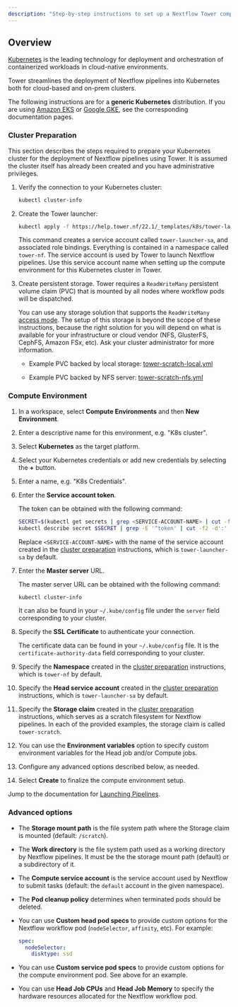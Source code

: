 ```yaml
---
description: "Step-by-step instructions to set up a Nextflow Tower compute environment for a Kubernetes cluster"
---
```


## Overview

[Kubernetes](https://kubernetes.io/) is the leading technology for deployment and orchestration of containerized workloads in cloud-native environments.

Tower streamlines the deployment of Nextflow pipelines into Kubernetes both for cloud-based and on-prem clusters.

The following instructions are for a **generic Kubernetes** distribution. If you are using [Amazon EKS](../eks/) or [Google GKE](../gke/), see the corresponding documentation pages.

### Cluster Preparation

This section describes the steps required to prepare your Kubernetes cluster for the deployment of Nextflow pipelines using Tower. It is assumed the cluster itself has already been created and you have administrative privileges.

1. Verify the connection to your Kubernetes cluster:

   ```bash
   kubectl cluster-info
   ```

2. Create the Tower launcher:

   ```bash
   kubectl apply -f https://help.tower.nf/22.1/_templates/k8s/tower-launcher.yml
   ```

   This command creates a service account called `tower-launcher-sa`, and associated role bindings. Everything is contained in a namespace called `tower-nf`. The service account is used by Tower to launch Nextflow pipelines. Use this service account name when setting up the compute environment for this Kubernetes cluster in Tower.

3. Create persistent storage. Tower requires a `ReadWriteMany` persistent volume claim (PVC) that is mounted by all nodes where workflow pods will be dispatched.

   You can use any storage solution that supports the `ReadWriteMany` [access mode](https://kubernetes.io/docs/concepts/storage/persistent-volumes/#access-modes). The setup of this storage is beyond the scope of these instructions, because the right solution for you will depend on what is available for your infrastructure or cloud vendor (NFS, GlusterFS, CephFS, Amazon FSx, etc). Ask your cluster administrator for more information.

   - Example PVC backed by local storage: [tower-scratch-local.yml](../_templates/k8s/tower-scratch-local.yml)

   - Example PVC backed by NFS server: [tower-scratch-nfs.yml](../_templates/k8s/tower-scratch-nfs.yml)

### Compute Environment

1. In a workspace, select **Compute Environments** and then **New Environment**.

2. Enter a descriptive name for this environment, e.g. "K8s cluster".

3. Select **Kubernetes** as the target platform.

4. Select your Kubernetes credentials or add new credentials by selecting the **+** button.

5. Enter a name, e.g. "K8s Credentials".

6. Enter the **Service account token**.

   The token can be obtained with the following command:

   ```bash
   SECRET=$(kubectl get secrets | grep <SERVICE-ACCOUNT-NAME> | cut -f1 -d ' ')
   kubectl describe secret $SECRET | grep -E '^token' | cut -f2 -d':' | tr -d '\t'
   ```

   Replace `<SERVICE-ACCOUNT-NAME>` with the name of the service account created in the [cluster preparation](#cluster-preparation) instructions, which is `tower-launcher-sa` by default.

7. Enter the **Master server** URL.

   The master server URL can be obtained with the following command:

   ```bash
   kubectl cluster-info
   ```

   It can also be found in your `~/.kube/config` file under the `server` field corresponding to your cluster.

8. Specify the **SSL Certificate** to authenticate your connection.

   The certificate data can be found in your `~/.kube/config` file. It is the `certificate-authority-data` field corresponding to your cluster.

9. Specify the **Namespace** created in the [cluster preparation](#cluster-preparation) instructions, which is `tower-nf` by default.

10. Specify the **Head service account** created in the [cluster preparation](#cluster-preparation) instructions, which is `tower-launcher-sa` by default.

11. Specify the **Storage claim** created in the [cluster preparation](#cluster-preparation) instructions, which serves as a scratch filesystem for Nextflow pipelines. In each of the provided examples, the storage claim is called `tower-scratch`.

12. You can use the **Environment variables** option to specify custom environment variables for the Head job and/or Compute jobs.

13. Configure any advanced options described below, as needed.

14. Select **Create** to finalize the compute environment setup.

Jump to the documentation for [Launching Pipelines](../launch/launchpad.md).

### Advanced options

- The **Storage mount path** is the file system path where the Storage claim is mounted (default: `/scratch`).

- The **Work directory** is the file system path used as a working directory by Nextflow pipelines. It must be the the storage mount path (default) or a subdirectory of it.

- The **Compute service account** is the service account used by Nextflow to submit tasks (default: the `default` account in the given namespace).

- The **Pod cleanup policy** determines when terminated pods should be deleted.

- You can use **Custom head pod specs** to provide custom options for the Nextflow workflow pod (`nodeSelector`, `affinity`, etc). For example:

  ```yaml
  spec:
    nodeSelector:
      disktype: ssd
  ```

- You can use **Custom service pod specs** to provide custom options for the compute environment pod. See above for an example.

- You can use **Head Job CPUs** and **Head Job Memory** to specify the hardware resources allocated for the Nextflow workflow pod.
